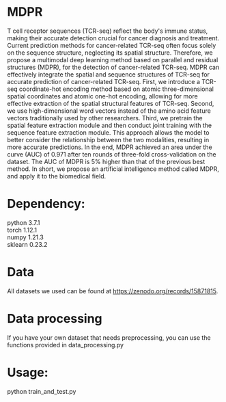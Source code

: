 # MDPR
T cell receptor sequences (TCR-seq) reflect the body's immune status, making their accurate detection crucial for cancer diagnosis and treatment. Current prediction methods for cancer-related TCR-seq often focus solely on the sequence structure, neglecting its spatial structure. Therefore, we propose a multimodal deep learning method based on parallel and residual structures (MDPR), for the detection of cancer-related TCR-seq. MDPR can effectively integrate the spatial and sequence structures of TCR-seq for accurate prediction of cancer-related TCR-seq. First, we introduce a TCR-seq coordinate-hot encoding method based on atomic three-dimensional spatial coordinates and atomic one-hot encoding, allowing for more effective extraction of the spatial structural features of TCR-seq. Second, we use high-dimensional word vectors instead of the amino acid feature vectors traditionally used by other researchers. Third, we pretrain the spatial feature extraction module and then conduct joint training with the sequence feature extraction module. This approach allows the model to better consider the relationship between the two modalities, resulting in more accurate predictions. In the end, MDPR achieved an area under the curve (AUC) of 0.971 after ten rounds of three-fold cross-validation on the dataset. The AUC of MDPR is 5% higher than that of the previous best method. In short, we propose an artificial intelligence method called MDPR, and apply it to the biomedical field.

# Dependency:
python 3.7.1 <br>
torch 1.12.1 <br>
numpy 1.21.3 <br>
sklearn 0.23.2 <br>
# Data 
All datasets we used can be found at https://zenodo.org/records/15871815.
# Data processing
If you have your own dataset that needs preprocessing, you can use the functions provided in data_processing.py
# Usage:
python train_and_test.py






